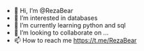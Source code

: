 - 👋 Hi, I’m @RezaBear
- 👀 I’m interested in databases
- 🌱 I’m currently learning python and sql
- 💞️ I’m looking to collaborate on ...
- 📫 How to reach me https://t.me/RezaBear

<!---
RezaBear/RezaBear is a ✨ special ✨ repository because its `README.md` (this file) appears on your GitHub profile.
You can click the Preview link to take a look at your changes.
--->
